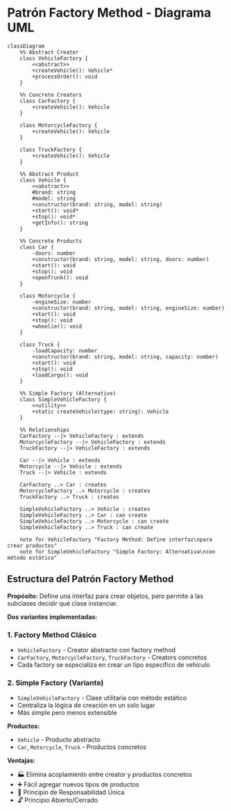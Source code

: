 # Patrón Factory Method - Diagrama UML

```mermaid
classDiagram
    %% Abstract Creator
    class VehicleFactory {
        <<abstract>>
        +createVehicle(): Vehicle*
        +processOrder(): void
    }

    %% Concrete Creators
    class CarFactory {
        +createVehicle(): Vehicle
    }

    class MotorcycleFactory {
        +createVehicle(): Vehicle
    }

    class TruckFactory {
        +createVehicle(): Vehicle
    }

    %% Abstract Product
    class Vehicle {
        <<abstract>>
        #brand: string
        #model: string
        +constructor(brand: string, model: string)
        +start(): void*
        +stop(): void*
        +getInfo(): string
    }

    %% Concrete Products
    class Car {
        -doors: number
        +constructor(brand: string, model: string, doors: number)
        +start(): void
        +stop(): void
        +openTrunk(): void
    }

    class Motorcycle {
        -engineSize: number
        +constructor(brand: string, model: string, engineSize: number)
        +start(): void
        +stop(): void
        +wheelie(): void
    }

    class Truck {
        -loadCapacity: number
        +constructor(brand: string, model: string, capacity: number)
        +start(): void
        +stop(): void
        +loadCargo(): void
    }

    %% Simple Factory (Alternative)
    class SimpleVehicleFactory {
        <<utility>>
        +static createVehicle(type: string): Vehicle
    }

    %% Relationships
    CarFactory --|> VehicleFactory : extends
    MotorcycleFactory --|> VehicleFactory : extends
    TruckFactory --|> VehicleFactory : extends

    Car --|> Vehicle : extends
    Motorcycle --|> Vehicle : extends
    Truck --|> Vehicle : extends

    CarFactory ..> Car : creates
    MotorcycleFactory ..> Motorcycle : creates
    TruckFactory ..> Truck : creates

    SimpleVehicleFactory ..> Vehicle : creates
    SimpleVehicleFactory ..> Car : can create
    SimpleVehicleFactory ..> Motorcycle : can create
    SimpleVehicleFactory ..> Truck : can create

    note for VehicleFactory "Factory Method: Define interfaz\npara crear productos"
    note for SimpleVehicleFactory "Simple Factory: Alternativa\ncon método estático"
```

## Estructura del Patrón Factory Method

**Propósito:**
Define una interfaz para crear objetos, pero permite a las subclases decidir qué clase instanciar.

**Dos variantes implementadas:**

### 1. Factory Method Clásico
- `VehicleFactory` - Creator abstracto con factory method
- `CarFactory`, `MotorcycleFactory`, `TruckFactory` - Creators concretos
- Cada factory se especializa en crear un tipo específico de vehículo

### 2. Simple Factory (Variante)
- `SimpleVehicleFactory` - Clase utilitaria con método estático
- Centraliza la lógica de creación en un solo lugar
- Más simple pero menos extensible

**Productos:**
- `Vehicle` - Producto abstracto
- `Car`, `Motorcycle`, `Truck` - Productos concretos

**Ventajas:**
- 🏭 Elimina acoplamiento entre creator y productos concretos
- ➕ Fácil agregar nuevos tipos de productos
- 🎯 Principio de Responsabilidad Única
- 🔓 Principio Abierto/Cerrado